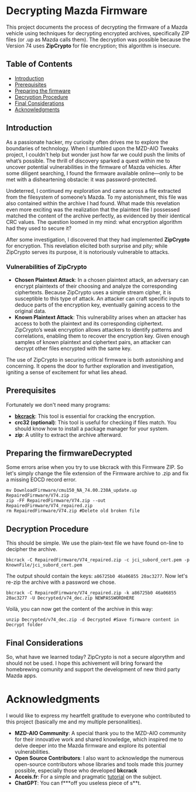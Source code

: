 # Decrypting Mazda Firmware

This project documents the process of decrypting the firmware of a Mazda vehicle using techniques for decrypting encrypted archives, specifically ZIP files (or .up as Mazda calls them). The decryption was possible because the Version 74 uses **ZipCrypto** for file encryption; this algorithm is insecure.

## Table of Contents

- [Introduction](#introduction)
- [Prerequisites](#prerequisites)
- [Preparing the firmware](#preparing-the-firmware)
- [Decryption Procedure](#decryption-procedure)
- [Final Considerations](#final-considerations)
- [Acknowledgments](#acknowledgments)

## Introduction

As a passionate hacker, my curiosity often drives me to explore the boundaries of technology. When I stumbled upon the MZD-AIO Tweaks project, I couldn't help but wonder just how far we could push the limits of what’s possible. The thrill of discovery sparked a quest within me to uncover potential vulnerabilities in the firmware of Mazda vehicles. After some diligent searching, I found the firmware available online—only to be met with a disheartening obstacle: it was password-protected.

Undeterred, I continued my exploration and came across a file extracted from the filesystem of someone’s Mazda. To my astonishment, this file was also contained within the archive I had found. What made this revelation even more exciting was the realization that the plaintext file I possessed matched the content of the archive perfectly, as evidenced by their identical CRC values. The question loomed in my mind: what encryption algorithm had they used to secure it?

After some investigation, I discovered that they had implemented **ZipCrypto** for encryption. This revelation elicited both surprise and pity; while ZipCrypto serves its purpose, it is notoriously vulnerable to attacks.

### Vulnerabilities of ZipCrypto
- **Chosen Plaintext Attack**: In a chosen plaintext attack, an adversary can encrypt plaintexts of their choosing and analyze the corresponding ciphertexts. Because ZipCrypto uses a simple stream cipher, it is susceptible to this type of attack. An attacker can craft specific inputs to deduce parts of the encryption key, eventually gaining access to the original data.
- **Known Plaintext Attack**: This vulnerability arises when an attacker has access to both the plaintext and its corresponding ciphertext. ZipCrypto’s weak encryption allows attackers to identify patterns and correlations, enabling them to recover the encryption key. Given enough samples of known plaintext and ciphertext pairs, an attacker can decrypt other files encrypted with the same key.

The use of ZipCrypto in securing critical firmware is both astonishing and concerning. It opens the door to further exploration and investigation, igniting a sense of excitement for what lies ahead.

## Prerequisites

Fortunately we don't need many programs:

- **[bkcrack](https://github.com/kimci86/bkcrack)**: This tool is essential for cracking the encryption.
- **crc32 (optional)**: This tool is useful for checking if files match. You should know how to install a package manager for your system.
- **zip**: A utility to extract the archive afterward.


## Preparing the firmwareDecrypted
Some errors arise when you try to use bkcrack with this Firmware ZIP. So let's simply change the file extension of the Firmware archive to .zip and fix a missing EOCD record error.
```
mv DownloadFirmware/cmu150_NA_74.00.230A_update.up RepairedFirmware/V74.zip
zip -FF RepairedFirmware/V74.zip --out RepairedFirmware/V74_repaired.zip
rm RepairedFirmware/V74.zip #Delete old broken file
```
## Decryption Procedure
This should be simple. We use the plain-text file we have found on-line to decipher the archive.
```
bkcrack -C RepairedFirmware/V74_repaired.zip -c jci_subord_cert.pem -p KnownFile/jci_subord_cert.pem
```
The output should contain the keys: ``a86725b0 46a06855 20ac3277``. Now let's re-zip the archive with a password we chose.
```
bkcrack -C RepairedFirmware/V74_repaired.zip -k a86725b0 46a06855 20ac3277 -U Decrypted/v74_dec.zip NEWPASSWORDHERE
```

Voilà, you can now get the content of the archive in this way:
```
unzip Decrypted/v74_dec.zip -d Decrypted #Save firmware content in Decrypt folder
```

## Final Considerations
So, what have we learned today? ZipCrypto is not a secure algorythm and should not be used.
I hope this achivement will bring forward the homebrewing comunity and support the development of new third party Mazda apps.

# Acknowledgments
I would like to express my heartfelt gratitude to everyone who contributed to this project (basically me and my multiple personalities).

- **MZD-AIO Community**: A special thank you to the MZD-AIO community for their innovative work and shared knowledge, which inspired me to delve deeper into the Mazda firmware and explore its potential vulnerabilities.
- **Open Source Contributors**: I also want to acknowledge the numerous open-source contributors whose libraries and tools made this journey possible, especially those who developed **bkcrack** 
-  **Acceis.fr**: For a simple and pragmatic [tutorial](https://www.acceis.fr/cracking-encrypted-archives-pkzip-zip-zipcrypto-winzip-zip-aes-7-zip-rar/) on the subject.
- **ChatGPT**: You can f\*\*\*off you useless piece of s\*\*t.
